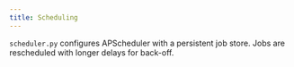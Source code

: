 ```yaml
---
title: Scheduling
---
```


`scheduler.py` configures APScheduler with a persistent job store. Jobs are
rescheduled with longer delays for back-off.

